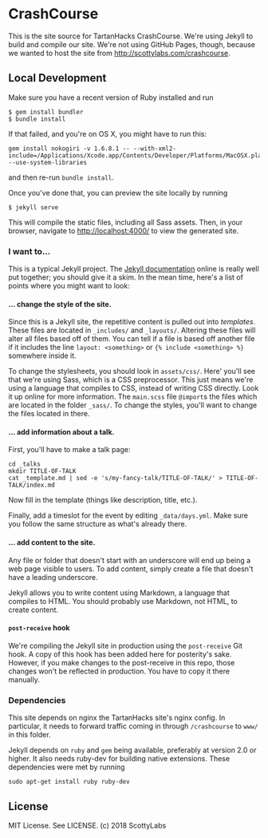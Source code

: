 # CrashCourse

This is the site source for TartanHacks CrashCourse. We're using Jekyll to build
and compile our site. We're not using GitHub Pages, though, because we wanted to
host the site from <http://scottylabs.com/crashcourse>.

<!-- START doctoc generated TOC please keep comment here to allow auto update -->
<!-- DON'T EDIT THIS SECTION, INSTEAD RE-RUN doctoc TO UPDATE -->

## Local Development

Make sure you have a recent version of Ruby installed and run

```console
$ gem install bundler
$ bundle install
```

If that failed, and you're on OS X, you might have to run this:

```
gem install nokogiri -v 1.6.8.1 -- --with-xml2-include=/Applications/Xcode.app/Contents/Developer/Platforms/MacOSX.platform/Developer/SDKs/MacOSX10.11.sdk/usr/include/libxml2 --use-system-libraries
```

and then re-run `bundle install`.

Once you've done that, you can preview the site locally by running

```console
$ jekyll serve
```

This will compile the static files, including all Sass assets. Then, in your
browser, navigate to <http://localhost:4000/> to view the generated site.


### I want to...

This is a typical Jekyll project. The [Jekyll documentation][jekyll] online is
really well put together; you should give it a skim. In the mean time, here's a
list of points where you might want to look:

#### ... change the style of the site.

Since this is a Jekyll site, the repetitive content is pulled out into
_templates_. These files are located in `_includes/` and `_layouts/`. Altering
these files will alter all files based off of them. You can tell if a file is
based off another file if it includes the line `layout: <something>` or `{%
include <something> %}` somewhere inside it.

To change the stylesheets, you should look in `assets/css/`. Here' you'll see
that we're using Sass, which is a CSS preprocessor. This just means we're using
a language that compiles to CSS, instead of writing CSS directly. Look it up
online for more information. The `main.scss` file `@import`s the files which are
located in the folder `_sass/`. To change the styles, you'll want to change
the files located in there.


#### ... add information about a talk.

First, you'll have to make a talk page:

```
cd _talks
mkdir TITLE-OF-TALK
cat _template.md | sed -e 's/my-fancy-talk/TITLE-OF-TALK/' > TITLE-OF-TALK/index.md
```

Now fill in the template (things like description, title, etc.).

Finally, add a timeslot for the event by editing `_data/days.yml`. Make sure you
follow the same structure as what's already there.

#### ... add content to the site.

Any file or folder that doesn't start with an underscore will end up being a
web page visible to users. To add content, simply create a file that doesn't
have a leading underscore.

Jekyll allows you to write content using Markdown, a language that compiles to
HTML. You should probably use Markdown, not HTML, to create content.


#### `post-receive` hook

We're compiling the Jekyll site in production using the `post-receive` Git hook.
A copy of this hook has been added here for posterity's sake. However, if you
make changes to the post-receive in this repo, those changes won't be reflected
in production. You have to copy it there manually.


### Dependencies

This site depends on nginx the TartanHacks site's nginx config. In particular,
it needs to forward traffic coming in through `/crashcourse` to `www/` in this
folder.

Jekyll depends on `ruby` and `gem` being available, preferably at version 2.0 or
higher. It also needs ruby-dev for building native extensions. These
dependencies were met by running

```console
sudo apt-get install ruby ruby-dev
```


## License

MIT License. See LICENSE. (c) 2018 ScottyLabs



[jekyll]: http://jekyllrb.com/
